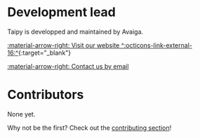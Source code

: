 # Development lead

Taipy is developped and maintained by Avaiga.

[:material-arrow-right: Visit our website ^:octicons-link-external-16:^](https://www.avaiga.com/){:target="\_blank"}

[:material-arrow-right: Contact us by email](mailto:taipy.dev@avaiga.com)

# Contributors

None yet.

Why not be the first? Check out the [contributing section](../../contributing/about_contributing/)!
